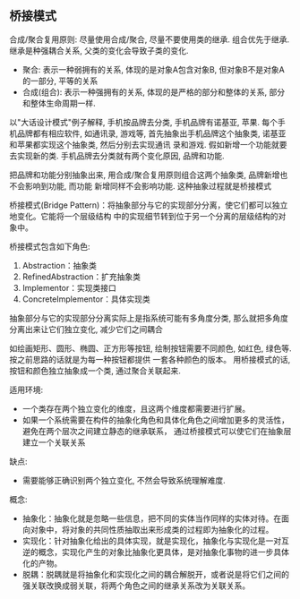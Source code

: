 ## 桥接模式
合成/聚合复用原则: 尽量使用合成/聚合, 尽量不要使用类的继承. 组合优先于继承. 继承是种强耦合关系,
父类的变化会导致子类的变化.

- 聚合: 表示一种弱拥有的关系, 体现的是对象A包含对象B, 但对象B不是对象A的一部分, 平等的关系
- 合成(组合): 表示一种强拥有的关系, 体现的是严格的部分和整体的关系, 部分和整体生命周期一样.

以"大话设计模式"例子解释, 手机按品牌去分类, 手机品牌有诺基亚, 苹果. 每个手机品牌都有相应软件,
如通讯录, 游戏等, 首先抽象出手机品牌这个抽象类, 诺基亚和苹果都实现这个抽象类, 然后分别去实现通讯
录和游戏. 假如新增一个功能就要去实现新的类. 手机品牌去分类就有两个变化原因, 品牌和功能.

把品牌和功能分别抽象出来, 用合成/聚合复用原则组合这两个抽象类, 品牌新增也不会影响到功能, 而功能
新增同样不会影响功能. 这种抽象过程就是桥接模式

桥接模式(Bridge Pattern)：将抽象部分与它的实现部分分离，使它们都可以独立地变化。它能将一个层级结构
中的实现细节转到位于另一个分离的层级结构的对象中。

桥接模式包含如下角色:
1. Abstraction：抽象类
2. RefinedAbstraction：扩充抽象类
3. Implementor：实现类接口
4. ConcreteImplementor：具体实现类

抽象部分与它的实现部分分离实际上是指系统可能有多角度分类, 那么就把多角度分离出来让它们独立变化, 减少它们之间耦合
 
如绘画矩形、圆形、椭圆、正方形等按钮, 绘制按钮需要不同颜色, 如红色, 绿色等. 按之前思路的话就是为每一种按钮都提供
一套各种颜色的版本。 用桥接模式的话, 按钮和颜色独立抽象成一个类, 通过聚合关联起来.

适用环境:
 - 一个类存在两个独立变化的维度，且这两个维度都需要进行扩展。
 - 如果一个系统需要在构件的抽象化角色和具体化角色之间增加更多的灵活性，避免在两个层次之间建立静态的继承联系，
   通过桥接模式可以使它们在抽象层建立一个关联关系
   
缺点:
- 需要能够正确识别两个独立变化, 不然会导致系统理解难度.

概念:
- 抽象化：抽象化就是忽略一些信息，把不同的实体当作同样的实体对待。在面向对象中，将对象的共同性质抽取出来形成类的过程即为抽象化的过程。
- 实现化：针对抽象化给出的具体实现，就是实现化，抽象化与实现化是一对互逆的概念，实现化产生的对象比抽象化更具体，是对抽象化事物的进一步具体化的产物。   
- 脱耦：脱耦就是将抽象化和实现化之间的耦合解脱开，或者说是将它们之间的强关联改换成弱关联，将两个角色之间的继承关系改为关联关系。